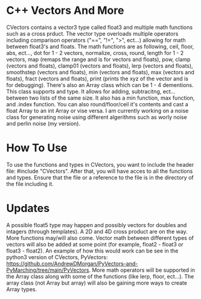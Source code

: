 # C++ Vectors And More

CVectors contains a vector3 type called float3 and multiple math functions such as a cross prduct. The vector type overloads multiple operators including comparison operators ("==", "!=", ">", ect...) allowing for math between float3's and floats. The math functions are as following, ceil, floor, abs, ect..., dot for 1 - 2 vectors, normalize, cross, round, length for 1 - 2 vectors, map (remaps the range and is for vectors and floats), pow, clamp (vectors and floats), clamp01 (vectors and floats), lerp (vectors and floats), smoothstep (vectors and floats), min (vectors and floats), max (vectors and floats), fract (vectors and floats), print (prints the xyz of the vector and is for debugging). There's also an Array class which can be 1 - 4 dementions. This class supports and type. It allows for adding, subtracitng, ect... between two lists of the same size. It also has a min function, max function, and .index function. You can also round/floor/ceil it's contents and cast a float Array to an int Array or vise versa. I am currently working on a noise class for generating noise using different algerithms such as worly noise and perlin noise (my version).

# How To Use

To use the functions and types in CVectors, you want to include the header file: #include "CVectors". After that, you will have acces to all the functions and types. Ensure that the file or a reference to the file is in the directory of the file including it.

# Updates

A possible float5 type may happen and possibly vectors for doubles and intagers (through templates). A 2D and 4D cross product are on the way. More functions may/will also come. Vector math between different types of vectors will also be added at some point (for example, float2 - float3 or float3 - float2). An example of how this would work can be see in the python3 version of CVectors, PyVectors: https://github.com/AndrewDMorgan/PyVectors-and-PyMarching/tree/main/PyVectors. More math operators will be supported in the Array class along with some of the functions (like lerp, floor, ect...). The array class (not Array but array) will also be gaining more ways to create Array types.

